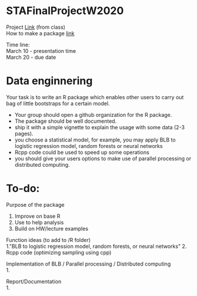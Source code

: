 # STAFinalProjectW2020

Project [Link](https://github.com/UCDavis-STA-141C-Winter-2020/sta141c-lectures/blob/master/project.md) (from class)  
How to make a package [link](https://r-pkgs.org/)  

Time line:  
March 10 - presentation time  
March 20 - due date

# Data enginnering
Your task is to write an R package which enables other users to carry out bag of little bootstraps for a certain model.
- Your group should open a github organization for the R package.
- The package should be well documented.
- ship it with a simple vignette to explain the usage with some data (2-3 pages).
- you choose a statistical model, for example, you may apply BLB to logistic regression model, random forests or neural networks
- Rcpp code could be used to speed up some operations
- you should give your users options to make use of parallel processing or distributed computing.

# To-do:  

Purpose of the package
1. Improve on base R
2. Use to help analysis
3. Build on HW/lecture examples  

Function ideas (to add to /R folder)  
1."BLB to logistic regression model, random forests, or neural networks"
2. Rcpp code (optimizing sampling using cpp)

Implementation of BLB / Parallel processing / Distributed computing  
1. 

Report/Documentation  
1. 



